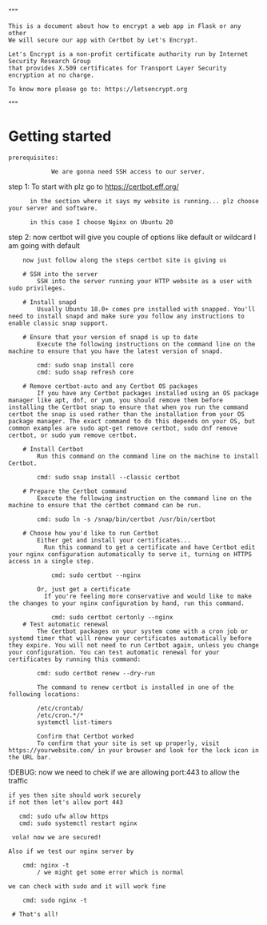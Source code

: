 """ 
    
    This is a document about how to encrypt a web app in Flask or any other 
    We will secure our app with Certbot by Let's Encrypt.
    
    Let's Encrypt is a non-profit certificate authority run by Internet Security Research Group 
    that provides X.509 certificates for Transport Layer Security encryption at no charge.
    
    To know more please go to: https://letsencrypt.org

"""

# Getting started 

    prerequisites:
                
                We are gonna need SSH access to our server.
                
step 1: To start with plz go to https://certbot.eff.org/
        
          in the section where it says my website is running... plz choose your server and software. 
          
          in this case I choose Nginx on Ubuntu 20
          
step 2: now certbot will give you couple of options like default or wildcard I am going with default

        now just follow along the steps certbot site is giving us
        
        # SSH into the server
            SSH into the server running your HTTP website as a user with sudo privileges.

        # Install snapd
            Usually Ubuntu 18.0+ comes pre installed with snapped. You'll need to install snapd and make sure you follow any instructions to enable classic snap support.
            
        # Ensure that your version of snapd is up to date
            Execute the following instructions on the command line on the machine to ensure that you have the latest version of snapd.

            cmd: sudo snap install core
            cmd: sudo snap refresh core
            
        # Remove certbot-auto and any Certbot OS packages
            If you have any Certbot packages installed using an OS package manager like apt, dnf, or yum, you should remove them before installing the Certbot snap to ensure that when you run the command certbot the snap is used rather than the installation from your OS package manager. The exact command to do this depends on your OS, but common examples are sudo apt-get remove certbot, sudo dnf remove certbot, or sudo yum remove certbot.

        # Install Certbot
            Run this command on the command line on the machine to install Certbot.

            cmd: sudo snap install --classic certbot
            
        # Prepare the Certbot command
            Execute the following instruction on the command line on the machine to ensure that the certbot command can be run.

            cmd: sudo ln -s /snap/bin/certbot /usr/bin/certbot
            
        # Choose how you'd like to run Certbot
            Either get and install your certificates...
              Run this command to get a certificate and have Certbot edit your nginx configuration automatically to serve it, turning on HTTPS access in a single step.

                cmd: sudo certbot --nginx
            
            Or, just get a certificate
              If you're feeling more conservative and would like to make the changes to your nginx configuration by hand, run this command.

                cmd: sudo certbot certonly --nginx
        # Test automatic renewal
            The Certbot packages on your system come with a cron job or systemd timer that will renew your certificates automatically before they expire. You will not need to run Certbot again, unless you change your configuration. You can test automatic renewal for your certificates by running this command:

            cmd: sudo certbot renew --dry-run
            
            The command to renew certbot is installed in one of the following locations:

            /etc/crontab/
            /etc/cron.*/*
            systemctl list-timers
            
            Confirm that Certbot worked
            To confirm that your site is set up properly, visit https://yourwebsite.com/ in your browser and look for the lock icon in the URL bar.
            
            
!DEBUG: now we need to chek if we are allowing port:443 to allow the traffic

    if yes then site should work securely
    if not then let's allow port 443

       cmd: sudo ufw allow https
       cmd: sudo systemctl restart nginx

     vola! now we are secured!
    
    Also if we test our nginx server by
        
        cmd: nginx -t
            / we might get some error which is normal
            
    we can check with sudo and it will work fine
    
        cmd: sudo nginx -t

     # That's all!       
